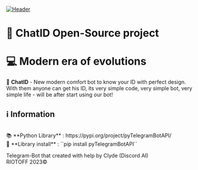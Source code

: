 [![Header](https://cdn.discordapp.com/attachments/1119628609649397893/1129718438873534492/image.png)](https://t.me/x_chatID_bot)

# 💬 ChatID Open-Source project
# 💻 Modern era of evolutions
💬 **ChatID** - New modern comfort bot to know your ID with perfect design. With them anyone can get his ID, its very simple code, very simple bot, very simple life - will be after start using our bot!
## ℹ Information
<br />
📚 **Python Library** : https://pypi.org/project/pyTelegramBotAPI/
<br />
🔧 **Library install** : ``pip install pyTelegramBotAPI``


Telegram-Bot that created with help by Clyde (Discord AI)
<br />
RIOTOFF 2023©
